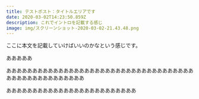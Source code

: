 ```yaml
---
title: テストポスト：タイトルエリアです
date: 2020-03-02T14:23:50.859Z
description: これでイントロを記載する感じ
image: img/スクリーンショット-2020-03-02-21.43.48.png
---
```

ここに本文を記載していけばいいのかなという感じです。



あああああ

あああああああああああああああああああああああああああああああああああああああああああああああああああ



あああああああああああああああああああああああああ
